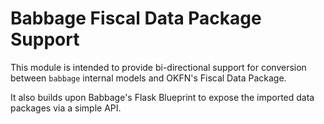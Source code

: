 # Babbage Fiscal Data Package Support

This module is intended to provide bi-directional support for conversion
between ``babbage`` internal models and OKFN's Fiscal Data Package.

It also builds upon Babbage's Flask Blueprint to expose the imported data packages via a simple API.




